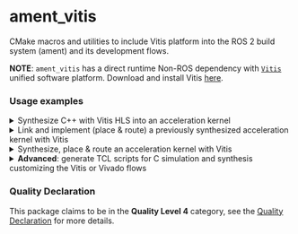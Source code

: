 # ament_vitis

CMake macros and utilities to include Vitis platform into the ROS 2 build system (ament) and its development flows.

**NOTE**: `ament_vitis` has a direct runtime Non-ROS dependency with [`Vitis`](https://www.xilinx.com/products/design-tools/vitis.html) unified software platform. Download and install Vitis [here](https://www.xilinx.com/support/download/index.html/content/xilinx/en/downloadNav/vitis.html).

### Usage examples


<details><summary>Synthesize C++ with Vitis HLS into an acceleration kernel</summary>

```cmake
# example 1: resize_accel kernel
vitis_acceleration_kernel(
    NAME resize_accel
    FILE src/image_proc/xf_resize_accel.cpp
    CONFIG cfg/kv260.cfg
    INCLUDE
    include/image_proc
    ${CMAKE_INSTALL_PREFIX}/include
    TYPE hw
)

# example 2: rectify_accel kernel
vitis_acceleration_kernel(
    NAME rectify_accel
    FILE src/image_proc/xf_rectify_accel.cpp
    CONFIG cfg/kv260.cfg
    INCLUDE
    include/image_proc
    ${CMAKE_INSTALL_PREFIX}/include
    TYPE hw
)
```

</details>


<details><summary>Link and implement (place & route) a previously synthesized acceleration kernel with Vitis</summary>

```cmake
# example 3: image_proc kernel
vitis_link_kernel(
    OUTPUT image_proc
    KERNELS resize_accel rectify_accel
    CONFIG cfg/kv260_image_proc.cfg
)
```

</details>

<details><summary>Synthesize, place & route an acceleration kernel with Vitis</summary>

```cmake
# example 4: vadd kernel
vitis_acceleration_kernel(
    NAME vadd_faster
    FILE src/vadd.cpp
    CONFIG src/kv260.cfg
    CLOCK 100000000:vadd_faster
    DTSI src/vadd_faster.dtsi
    INCLUDE
    include
    TYPE
    hw
    LINK
    PACKAGE
)
```

</details>


<details><summary><b>Advanced</b>: generate TCL scripts for C simulation and synthesis customizing the Vitis or Vivado flows</summary>

```cmake
# C simulation and synthesis
vitis_hls_generate_tcl(
    PROJECT
    project_faster_doublevadd_publisher
    SRC
    src/vadd.cpp
    HEADERS
    include
    TESTBENCH
    src/testbench.cpp
    TOPFUNCTION
    vadd
    CLOCK
    4
    SYNTHESIS
)
```

</details>


### Quality Declaration

This package claims to be in the **Quality Level 4** category, see the [Quality Declaration](./QUALITY_DECLARATION.md) for more details.
